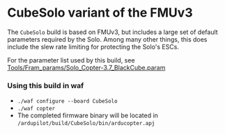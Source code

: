 # CubeSolo variant of the FMUv3

The `CubeSolo` build is based on FMUv3, but includes a large set of default parameters required by the Solo.  Among many other things, this does include the slew rate limiting for protecting the Solo's ESCs.

For the parameter list used by this build, see [Tools/Fram_params/Solo_Copter-3.7_BlackCube.param](https://github.com/ArduPilot/ardupilot/blob/master/Tools/Frame_params/Solo_Copter-3.7_BlackCube.param)

### Using this build in waf

- `./waf configure --board CubeSolo`
- `./waf copter`
- The completed firmware binary will be located in `/ardupilot/build/CubeSolo/bin/arducopter.apj`
